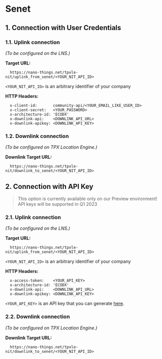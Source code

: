 # Senet

## 1. Connection with User Credentials

### 1.1. Uplink connection

_(To be configured on the LNS.)_

**Target URL:**

```
  https://nano-things.net/tpxle-nit/uplink_from_senet/<YOUR_NIT_API_ID>
```

`<YOUR_NIT_API_ID>` is an arbitrary identifier of your company

**HTTP Headers:**

```
  x-client-id:       community-api/<YOUR_EMAIL_LIKE_USER_ID>
  x-client-secret:   <YOUR_PASSWORD>
  x-architecture-id: 'ECODX'
  x-downlink-api:    <DOWNLINK_API_URL>
  x-downlink-apikey: <DOWNLINK_API_KEY>
```

### 1.2. Downlink connection

_(To be configured on TPX Location Engine.)_

**Downlink Target URL:**

```
  https://nano-things.net/tpxle-nit/downlink_to_senet/<YOUR_NIT_API_ID>
```

## 2. Connection with API Key

> This option is currently available only on our Preview environment!
> API keys will be supported in Q1 2023

### 2.1. Uplink connection

_(To be configured on the LNS.)_

**Target URL:**

```
  https://nano-things.net/tpxle-nit/uplink_from_senet/<YOUR_NIT_API_ID>
```

`<YOUR_NIT_API_ID>` is an arbitrary identifier of your company

**HTTP Headers:**

```
  x-access-token:    <YOUR_API_KEY>
  x-architecture-id: 'ECODX'
  x-downlink-api:    <DOWNLINK_API_URL>
  x-downlink-apikey: <DOWNLINK_API_KEY>
```

`<YOUR_API_KEY>` is an API key that you can generate [here][1].

### 2.2. Downlink connection

_(To be configured on TPX Location Engine.)_

**Downlink Target URL:**

```
  https://nano-things.net/tpxle-nit/downlink_to_senet/<YOUR_NIT_API_ID>
```

[1]: https://dx-api.thingpark.io/location-key-management/latest/swagger-ui/index.html?shortUrl=tpdx-location-key-management-api-contract.json
